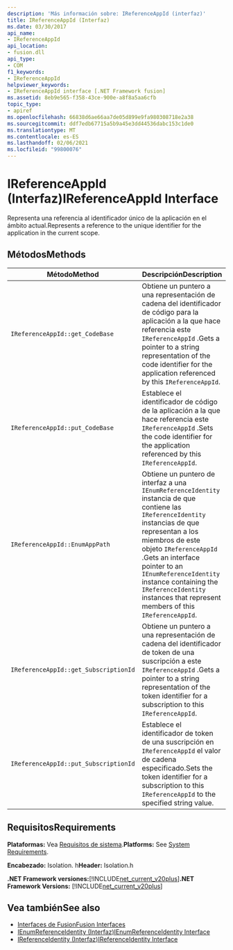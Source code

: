 ```yaml
---
description: 'Más información sobre: IReferenceAppId (interfaz)'
title: IReferenceAppId (Interfaz)
ms.date: 03/30/2017
api_name:
- IReferenceAppId
api_location:
- fusion.dll
api_type:
- COM
f1_keywords:
- IReferenceAppId
helpviewer_keywords:
- IReferenceAppId interface [.NET Framework fusion]
ms.assetid: 8eb9e565-f358-43ce-900e-a8f8a5aa6cfb
topic_type:
- apiref
ms.openlocfilehash: 66838d6ae66aa7de05d899e9fa980308718e2a38
ms.sourcegitcommit: ddf7edb67715a5b9a45e3dd44536dabc153c1de0
ms.translationtype: MT
ms.contentlocale: es-ES
ms.lasthandoff: 02/06/2021
ms.locfileid: "99800076"
---
```

# <a name="ireferenceappid-interface"></a><span data-ttu-id="81fae-103">IReferenceAppId (Interfaz)</span><span class="sxs-lookup"><span data-stu-id="81fae-103">IReferenceAppId Interface</span></span>

<span data-ttu-id="81fae-104">Representa una referencia al identificador único de la aplicación en el ámbito actual.</span><span class="sxs-lookup"><span data-stu-id="81fae-104">Represents a reference to the unique identifier for the application in the current scope.</span></span>  
  
## <a name="methods"></a><span data-ttu-id="81fae-105">Métodos</span><span class="sxs-lookup"><span data-stu-id="81fae-105">Methods</span></span>  
  
|<span data-ttu-id="81fae-106">Método</span><span class="sxs-lookup"><span data-stu-id="81fae-106">Method</span></span>|<span data-ttu-id="81fae-107">Descripción</span><span class="sxs-lookup"><span data-stu-id="81fae-107">Description</span></span>|  
|------------|-----------------|  
|`IReferenceAppId::get_CodeBase`|<span data-ttu-id="81fae-108">Obtiene un puntero a una representación de cadena del identificador de código para la aplicación a la que hace referencia este `IReferenceAppId` .</span><span class="sxs-lookup"><span data-stu-id="81fae-108">Gets a pointer to a string representation of the code identifier for the application referenced by this `IReferenceAppId`.</span></span>|  
|`IReferenceAppId::put_CodeBase`|<span data-ttu-id="81fae-109">Establece el identificador de código de la aplicación a la que hace referencia este `IReferenceAppId` .</span><span class="sxs-lookup"><span data-stu-id="81fae-109">Sets the code identifier for the application referenced by this `IReferenceAppId`.</span></span>|  
|`IReferenceAppId::EnumAppPath`|<span data-ttu-id="81fae-110">Obtiene un puntero de interfaz a una `IEnumReferenceIdentity` instancia de que contiene las `IReferenceIdentity` instancias de que representan a los miembros de este objeto `IReferenceAppId` .</span><span class="sxs-lookup"><span data-stu-id="81fae-110">Gets an interface pointer to an `IEnumReferenceIdentity` instance containing the `IReferenceIdentity` instances that represent members of this `IReferenceAppId`.</span></span>|  
|`IReferenceAppId::get_SubscriptionId`|<span data-ttu-id="81fae-111">Obtiene un puntero a una representación de cadena del identificador de token de una suscripción a este `IReferenceAppId` .</span><span class="sxs-lookup"><span data-stu-id="81fae-111">Gets a pointer to a string representation of the token identifier for a subscription to this `IReferenceAppId`.</span></span>|  
|`IReferenceAppId::put_SubscriptionId`|<span data-ttu-id="81fae-112">Establece el identificador de token de una suscripción en `IReferenceAppId` el valor de cadena especificado.</span><span class="sxs-lookup"><span data-stu-id="81fae-112">Sets the token identifier for a subscription to this `IReferenceAppId` to the specified string value.</span></span>|  
  
## <a name="requirements"></a><span data-ttu-id="81fae-113">Requisitos</span><span class="sxs-lookup"><span data-stu-id="81fae-113">Requirements</span></span>  

 <span data-ttu-id="81fae-114">**Plataformas:** Vea [Requisitos de sistema](../../get-started/system-requirements.md).</span><span class="sxs-lookup"><span data-stu-id="81fae-114">**Platforms:** See [System Requirements](../../get-started/system-requirements.md).</span></span>  
  
 <span data-ttu-id="81fae-115">**Encabezado:** Isolation. h</span><span class="sxs-lookup"><span data-stu-id="81fae-115">**Header:** Isolation.h</span></span>  
  
 <span data-ttu-id="81fae-116">**.NET Framework versiones:**[!INCLUDE[net_current_v20plus](../../../../includes/net-current-v20plus-md.md)]</span><span class="sxs-lookup"><span data-stu-id="81fae-116">**.NET Framework Versions:** [!INCLUDE[net_current_v20plus](../../../../includes/net-current-v20plus-md.md)]</span></span>  
  
## <a name="see-also"></a><span data-ttu-id="81fae-117">Vea también</span><span class="sxs-lookup"><span data-stu-id="81fae-117">See also</span></span>

- [<span data-ttu-id="81fae-118">Interfaces de Fusion</span><span class="sxs-lookup"><span data-stu-id="81fae-118">Fusion Interfaces</span></span>](fusion-interfaces.md)
- [<span data-ttu-id="81fae-119">IEnumReferenceIdentity (Interfaz)</span><span class="sxs-lookup"><span data-stu-id="81fae-119">IEnumReferenceIdentity Interface</span></span>](ienumreferenceidentity-interface.md)
- [<span data-ttu-id="81fae-120">IReferenceIdentity (Interfaz)</span><span class="sxs-lookup"><span data-stu-id="81fae-120">IReferenceIdentity Interface</span></span>](ireferenceidentity-interface.md)
